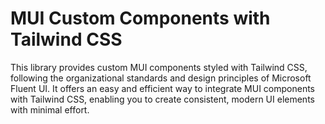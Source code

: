 # MUI Custom Components with Tailwind CSS

This library provides custom MUI components styled with Tailwind CSS, following the organizational standards and design principles of Microsoft Fluent UI. It offers an easy and efficient way to integrate MUI components with Tailwind CSS, enabling you to create consistent, modern UI elements with minimal effort.

